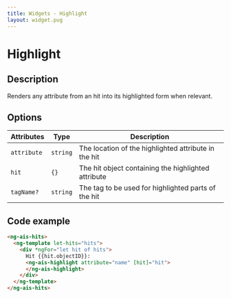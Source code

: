 ```yaml
---
title: Widgets - Highlight
layout: widget.pug
---
```


# Highlight

## Description

Renders any attribute from an hit into its highlighted form when relevant.

## Options

| Attributes  | Type     | Description
| -           | -        | -
| `attribute` | `string` | The location of the highlighted attribute in the hit
| `hit`       | `{}`     | The hit object containing the highlighted attribute
| `tagName?`  | `string` | The tag to be used for highlighted parts of the hit

## Code example

```html
<ng-ais-hits>
  <ng-template let-hits="hits">
    <div *ngFor="let hit of hits">
      Hit {{hit.objectID}}:
      <ng-ais-highlight attribute="name" [hit]="hit">
      </ng-ais-highlight>
    </div>
  </ng-template>
</ng-ais-hits>
```
